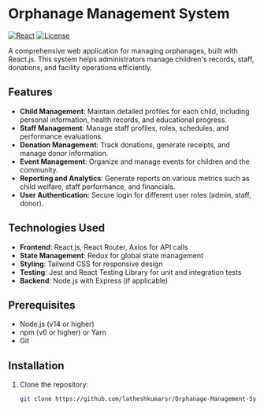 # Orphanage Management System

[![React](https://img.shields.io/badge/React-20232A?style=for-the-badge&logo=react&logoColor=61DAFB)](https://reactjs.org/)
[![License](https://img.shields.io/badge/License-MIT-blue)](https://opensource.org/licenses/MIT)

A comprehensive web application for managing orphanages, built with React.js. This system helps administrators manage children's records, staff, donations, and facility operations efficiently.

## Features

- **Child Management**: Maintain detailed profiles for each child, including personal information, health records, and educational progress.
- **Staff Management**: Manage staff profiles, roles, schedules, and performance evaluations.
- **Donation Management**: Track donations, generate receipts, and manage donor information.
- **Event Management**: Organize and manage events for children and the community.
- **Reporting and Analytics**: Generate reports on various metrics such as child welfare, staff performance, and financials.
- **User  Authentication**: Secure login for different user roles (admin, staff, donor).

## Technologies Used

- **Frontend**: React.js, React Router, Axios for API calls
- **State Management**: Redux for global state management
- **Styling**: Tailwind CSS for responsive design
- **Testing**: Jest and React Testing Library for unit and integration tests
- **Backend**: Node.js with Express (if applicable)

## Prerequisites

- Node.js (v14 or higher)
- npm (v6 or higher) or Yarn
- Git

## Installation

1. Clone the repository:
   ```bash
   git clone https://github.com/latheshkumarsr/Orphanage-Management-System.git
